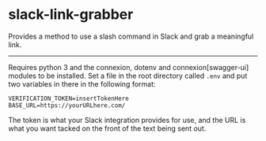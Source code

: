 # slack-link-grabber
Provides a method to use a slash command in Slack and grab a meaningful link.

******

Requires python 3 and the connexion, dotenv and connexion[swagger-ui] modules to be installed. Set a
file in the root directory called `.env` and put two variables in there in the 
following format:

    VERIFICATION_TOKEN=insertTokenHere
    BASE_URL=https://yourURLhere.com/

The token is what your Slack integration provides for use, and the URL is what
you want tacked on the front of the text being sent out.
